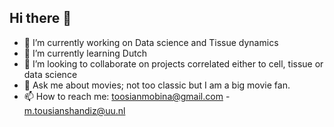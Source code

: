 ## Hi there 👋


- 🔭 I’m currently working on Data science and Tissue dynamics
- 🌱 I’m currently learning Dutch
- 👯 I’m looking to collaborate on projects correlated either to cell, tissue or data science
- 💬 Ask me about movies; not too classic but I am a big movie fan.
- 📫 How to reach me: toosianmobina@gmail.com - m.tousianshandiz@uu.nl



